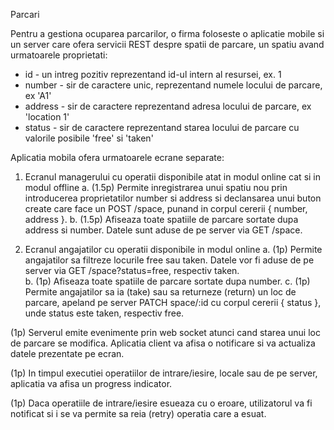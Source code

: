 Parcari

Pentru a gestiona ocuparea parcarilor, o firma foloseste o aplicatie mobile si un server care ofera
servicii REST despre spatii de parcare, un spatiu avand urmatoarele proprietati:
  - id - un intreg pozitiv reprezentand id-ul intern al resursei, ex. 1
  - number - sir de caractere unic, reprezentand numele locului de parcare, ex 'A1'
  - address - sir de caractere reprezentand adresa locului de parcare, ex 'location 1'
  - status - sir de caractere reprezentand starea locului de parcare cu valorile posibile 'free' si 'taken'

Aplicatia mobila ofera urmatoarele ecrane separate:

1. Ecranul managerului cu operatii disponibile atat in modul online cat si in modul offline
  a. (1.5p) Permite inregistrarea unui spatiu nou prin introducerea proprietatilor number si address si declansarea 
  unui buton create care face un POST /space, punand in corpul cererii { number, address }.
  b. (1.5p) Afiseaza toate spatiile de parcare sortate dupa address si number. Datele sunt aduse de pe server
  via GET /space.

2. Ecranul angajatilor cu operatii disponibile in modul online
  a. (1p) Permite angajatilor sa filtreze locurile free sau taken. Datele vor fi aduse de pe server
  via GET /space?status=free, respectiv taken.  
  b. (1p) Afiseaza toate spatiile de parcare sortate dupa number.
  c. (1p) Permite angajatilor sa ia (take) sau sa returneze (return) un loc de parcare, apeland pe server
  PATCH space/:id cu corpul cererii { status }, unde status este taken, respectiv free.

(1p) Serverul emite evenimente prin web socket atunci cand starea unui loc de parcare se modifica.
Aplicatia client va afisa o notificare si va actualiza datele prezentate pe ecran.

(1p) In timpul executiei operatiilor de intrare/iesire, locale sau de pe server, aplicatia va afisa
un progress indicator.

(1p) Daca operatiile de intrare/iesire esueaza cu o eroare, utilizatorul va fi notificat si 
i se va permite sa reia (retry) operatia care a esuat. 
